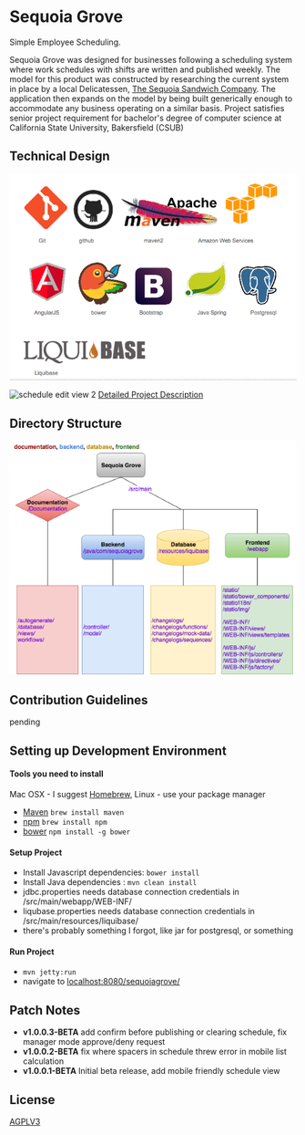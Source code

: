 Sequoia Grove
==
Simple Employee Scheduling.

Sequoia Grove was designed for businesses following a scheduling system where work schedules
with shifts are written and published weekly. The model for this product was
constructed by researching the current system in place by a  local Delicatessen,
[The Sequoia Sandwich Company](http://www.sequoiasandwich.com/v4/).
The application then expands on the model by being built generically enough
to accommodate any business operating on a similar basis.
Project satisfies senior project requirement for bachelor's degree of computer
science at California State University, Bakersfield (CSUB)

Technical Design
--
![technical design](documentation/views/screenshots/technical-design.png)

![schedule edit view 2](documentation/views/screenshots/schedule2.png)
[Detailed Project Description](documentation/feature-description.md)

Directory Structure
--
![directory structure](documentation/views/screenshots/directory-structure.png)

Contribution Guidelines
--
pending

Setting up Development Environment
--
#### Tools you need to install
Mac OSX - I suggest [Homebrew](http://brew.sh/), Linux - use your package manager

* [Maven](https://maven.apache.org/) `brew install maven`
* [npm](https://www.npmjs.com/) `brew install npm`
* [bower](http://bower.io/) `npm install -g bower`

#### Setup Project
* Install Javascript dependencies: `bower install`
* Install Java dependencies : `mvn clean install`
* jdbc.properties needs database connection credentials in /src/main/webapp/WEB-INF/
* liqubase.properties needs database connection credentials in /src/main/resources/liquibase/
* there's probably something I forgot, like jar for postgresql, or something

#### Run Project
* `mvn jetty:run`
* navigate to [localhost:8080/sequoiagrove/](localhost:8080/sequoiagrove/)

Patch Notes
--
* **v1.0.0.3-BETA** add confirm before publishing or clearing schedule, fix manager mode approve/deny request
* **v1.0.0.2-BETA** fix where spacers in schedule threw error in mobile list calculation
* **v1.0.0.1-BETA** Initial beta release, add mobile friendly schedule view

License
--
[AGPLV3](http://www.gnu.org/licenses/agpl-3.0.html)

